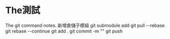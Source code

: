 # The測試
The git command notes.
新增倉儲子模組
git submodule add <url> <submodule name>
git pull --rebase
git rebase --continue
git add .
git commit -m ""
git push

